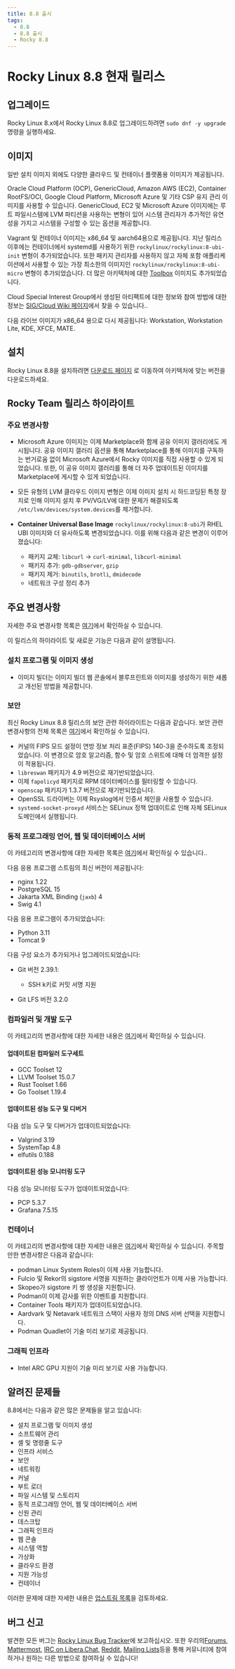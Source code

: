 ```yaml
---
title: 8.8 출시
tags:
  - 8.8
  - 8.8 출시
  - Rocky 8.8
---
```


# Rocky Linux 8.8 현재 릴리스

## 업그레이드

Rocky Linux 8.x에서 Rocky Linux 8.8로 업그레이드하려면 `sudo dnf -y upgrade`명령을 실행하세요.

## 이미지

일반 설치 이미지 외에도 다양한 클라우드 및 컨테이너 플랫폼용 이미지가 제공됩니다.

Oracle Cloud Platform (OCP), GenericCloud, Amazon AWS (EC2), Container RootFS/OCI, Google Cloud Platform, Microsoft Azure 및 기타 CSP 유지 관리 이미지를 사용할 수 있습니다. GenericCloud, EC2 및 Microsoft Azure 이미지에는 루트 파일시스템에 LVM 파티션을 사용하는 변형이 있어 시스템 관리자가 추가적인 유연성을 가지고 시스템을 구성할 수 있는 옵션을 제공합니다.

Vagrant 및 컨테이너 이미지는 x86_64 및 aarch64용으로 제공됩니다. 지난 릴리스 이후에는 컨테이너에서 systemd를 사용하기 위한 `rockylinux/rockylinux:8-ubi-init` 변형이 추가되었습니다. 또한 패키지 관리자를 사용하지 않고 자체 포함 애플리케이션에서 사용할 수 있는 가장 최소한의 이미지인 `rockylinux/rockylinux:8-ubi-micro` 변형이 추가되었습니다. 더 많은 아키텍처에 대한 [Toolbox](https://containertoolbx.org/) 이미지도 추가되었습니다.

Cloud Special Interest Group에서 생성된 아티팩트에 대한 정보와 참여 방법에 대한 정보는 [SIG/Cloud Wiki 페이지](https://sig-cloud.rocky.page/)에서 찾을 수 있습니다..

다음 라이브 이미지가 x86_64 용으로 다시 제공됩니다: Workstation, Workstation Lite, KDE, XFCE, MATE.

## 설치

Rocky Linux 8.8을 설치하려면 [다운로드 페이지](https://rockylinux.org/download/) 로 이동하여 아키텍처에 맞는 버전을 다운로드하세요.

## Rocky Team 릴리스 하이라이트

### 주요 변경사항

* Microsoft Azure 이미지는 이제 Marketplace와 함께 공유 이미지 갤러리에도 게시됩니다. 공유 이미지 갤러리 옵션을 통해 Marketplace를 통해 이미지를 구독하는 번거로움 없이 Microsoft Azure에서 Rocky 이미지를 직접 사용할 수 있게 되었습니다. 또한, 이 공유 이미지 갤러리를 통해 더 자주 업데이트된 이미지를 Marketplace에 게시할 수 있게 되었습니다.
* 모든 유형의 LVM 클라우드 이미지 변형은 이제 이미지 설치 시 하드코딩된 특정 장치로 인해 이미지 설치 후 PV/VG/LV에 대한 문제가 해결되도록 `/etc/lvm/devices/system.devices`를 제거합니다.
* **Container Universal Base Image** `rockylinux/rockylinux:8-ubi`가 RHEL UBI 이미지와 더 유사하도록 변경되었습니다. 이를 위해 다음과 같은 변경이 이루어졌습니다:

    * 패키지 교체: `libcurl` -> `curl-minimal`, `libcurl-minimal`
    * 패키지 추가: `gdb-gdbserver`, `gzip`
    * 패키지 제거: `binutils`, `brotli`, `dmidecode`
    * 네트워크 구성 정리 추가

## 주요 변경사항

자세한 주요 변경사항 목록은 [여기](https://access.redhat.com/documentation/en-us/red_hat_enterprise_linux/8/html/8.8_release_notes/overview#overview-major-changes)에서 확인하실 수 있습니다.

이 릴리스의 하이라이트 및 새로운 기능은 다음과 같이 설명됩니다.

### 설치 프로그램 및 이미지 생성

* 이미지 빌더는 이미지 빌더 웹 콘솔에서 블루프린트와 이미지를 생성하기 위한 새롭고 개선된 방법을 제공합니다.

### 보안

최신 Rocky Linux 8.8 릴리스의 보안 관련 하이라이트는 다음과 같습니다. 보안 관련 변경사항의 전체 목록은 [여기](https://access.redhat.com/documentation/en-us/red_hat_enterprise_linux/8/html/8.8_release_notes/new-features#new-features-security)에서 확인하실 수 있습니다.

* 커널의 FIPS 모드 설정이 연방 정보 처리 표준(FIPS) 140-3을 준수하도록 조정되었습니다. 이 변경으로 암호 알고리즘, 함수 및 암호 스위트에 대해 더 엄격한 설정이 적용됩니다.
* `libreswan` 패키지가 4.9 버전으로 재기반되었습니다.
* 이제 `fapolicyd` 패키지로 RPM 데이터베이스를 필터링할 수 있습니다.
* `openscap` 패키지가 1.3.7 버전으로 재기반되었습니다.
* OpenSSL 드라이버는 이제 Rsyslog에서 인증서 체인을 사용할 수 있습니다.
* `systemd-socket-proxyd` 서비스는 SELinux 정책 업데이트로 인해 자체 SELinux 도메인에서 실행됩니다.

### 동적 프로그래밍 언어, 웹 및 데이터베이스 서버

이 카테고리의 변경사항에 대한 자세한 목록은 [여기](https://access.redhat.com/documentation/en-us/red_hat_enterprise_linux/8/html/8.8_release_notes/new-features#new-features-dynamic-programming-languages-web-and-database-servers)에서 확인하실 수 있습니다..

다음 응용 프로그램 스트림의 최신 버전이 제공됩니다:

* nginx 1.22
* PostgreSQL 15
* Jakarta XML Binding (`jaxb`) 4
* Swig 4.1

다음 응용 프로그램이 추가되었습니다:

* Python 3.11
* Tomcat 9

다음 구성 요소가 추가되거나 업그레이드되었습니다:

* Git 버전 2.39.1:

    * SSH k키로 커밋 서명 지원

* Git LFS 버전 3.2.0

### 컴파일러 및 개발 도구

이 카테고리의 변경사항에 대한 자세한 내용은 [여기](https://access.redhat.com/documentation/en-us/red_hat_enterprise_linux/8/html/8.8_release_notes/new-features#new-features-compilers-and-development-tools)에서 확인하실 수 있습니다.

#### 업데이트된 컴파일러 도구세트

* GCC Toolset 12
* LLVM Toolset 15.0.7
* Rust Toolset 1.66
* Go Toolset 1.19.4

#### 업데이트된 성능 도구 및 디버거

다음 성능 도구 및 디버거가 업데이트되었습니다:

* Valgrind 3.19
* SystemTap 4.8
* elfutils 0.188

#### 업데이트된 성능 모니터링 도구

다음 성능 모니터링 도구가 업데이트되었습니다:

* PCP 5.3.7
* Grafana 7.5.15

### 컨테이너

이 카테고리의 변경사항에 대한 자세한 내용은 [여기](https://access.redhat.com/documentation/en-us/red_hat_enterprise_linux/8/html/8.8_release_notes/new-features#new-features-containers)에서 확인하실 수 있습니다. 주목할만한 변경사항은 다음과 같습니다:

* podman Linux System Roles이 이제 사용 가능합니다.
* Fulcio 및 Rekor의 sigstore 서명을 지원하는 클라이언트가 이제 사용 가능합니다.
* Skopeo가 sigstore 키 쌍 생성을 지원합니다.
* Podman이 이제 감사를 위한 이벤트를 지원합니다.
* Container Tools 패키지가 업데이트되었습니다.
* Aardvark 및 Netavark 네트워크 스택이 사용자 정의 DNS 서버 선택을 지원합니다.
* Podman Quadlet이 기술 미리 보기로 제공됩니다.

### 그래픽 인프라

* Intel ARC GPU 지원이 기술 미리 보기로 사용 가능합니다.

## 알려진 문제들

8.8에서는 다음과 같은 많은 문제들을 알고 있습니다:

* 설치 프로그램 및 이미지 생성
* 소프트웨어 관리
* 셸 및 명령줄 도구
* 인프라 서비스
* 보안
* 네트워킹
* 커널
* 부트 로더
* 파일 시스템 및 스토리지
* 동적 프로그래밍 언어, 웹 및 데이터베이스 서버
* 신원 관리
* 데스크탑
* 그래픽 인프라
* 웹 콘솔
* 시스템 역할
* 가상화
* 클라우드 환경
* 지원 가능성
* 컨테이너

이러한 문제에 대한 자세한 내용은 [업스트림 목록](https://access.redhat.com/documentation/en-us/red_hat_enterprise_linux/8/html/8.8_release_notes/known-issues)을 검토하세요.

## 버그 신고

발견한 모든 버그는 [Rocky Linux Bug Tracker](https://bugs.rockylinux.org/)에 보고하십시오. 또한 우리의[Forums](https://forums.rockylinux.org), [Mattermost](https://chat.rockylinux.org), [IRC on Libera.Chat](irc://irc.liberachat/rockylinux), [Reddit](https://reddit.com/r/rockylinux), [Mailing Lists](https://lists.resf.org)등을 통해 커뮤니티에 참여하거나 원하는 다른 방법으로 참여하실 수 있습니다!
